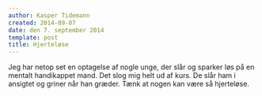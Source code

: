 ```yaml
---
author: Kasper Tidemann
created: 2014-09-07
date: den 7. september 2014
template: post
title: Hjerteløse
---
```


Jeg har netop set en optagelse af nogle unge, der slår og sparker løs på en mentalt handikappet mand. Det slog mig helt ud af kurs. De slår ham i ansigtet og griner når han græder. Tænk at nogen kan være så hjerteløse.